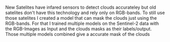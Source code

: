 New Satelites have infared sensors to detect clouds accurateley but old satelites don't have this technology and rely only on RGB-bands. To still use those satelites I created a model that can mask the clouds just using the RGB-bands. For that I trained multiple models on the Sentinel-2 data with the RGB-Images as Input and the clouds masks as their labels/output.
Those multiple models combined give a accurate mask of the clouds
